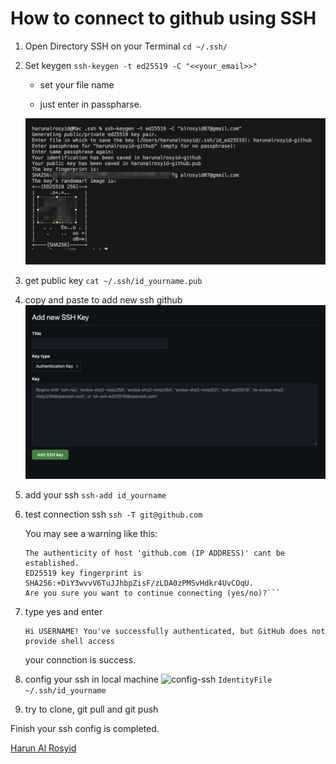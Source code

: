 # How to connect to github using SSH

1. Open Directory SSH on your Terminal
   `cd ~/.ssh/`
2. Set keygen `ssh-keygen -t ed25519 -C "<<your_email>>"`
   
   - set your file name

   - just enter in passpharse.

   ![generate-keygen](images/generate-keygen.jpg)

3. get public key `cat ~/.ssh/id_yourname.pub`
4. copy and paste to add new ssh github
      ![generate-keygen](images/add-ssh-github.jpg)

5. add your ssh `ssh-add id_yourname`
6. test connection ssh `ssh -T git@github.com`
   
   You may see a warning like this:
   ```
   The authenticity of host 'github.com (IP ADDRESS)' cant be established.
   ED25519 key fingerprint is SHA256:+DiY3wvvV6TuJJhbpZisF/zLDA0zPMSvHdkr4UvCOqU.
   Are you sure you want to continue connecting (yes/no)?```

7. type yes and enter
   ```
   Hi USERNAME! You've successfully authenticated, but GitHub does not
   provide shell access
   ```
   your connction is success.
8. config your ssh in local machine
   ![config-ssh](images/config-ssh.jpg)
   `IdentityFile ~/.ssh/id_yourname`

9. try to clone, git pull and git push

Finish your ssh config is completed.



[Harun Al Rosyid](https://github.com/harun-alrosyid)




